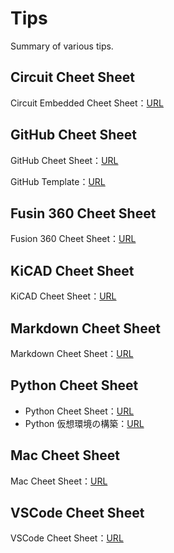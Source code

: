 # Tips

Summary of various tips.

## Circuit Cheet Sheet

Circuit Embedded Cheet Sheet：[URL](Circuit/Circuit.md)

## GitHub Cheet Sheet

GitHub Cheet Sheet：[URL](GitHub/GitHub_CheetSheet.md)

GitHub Template：[URL](GitHub/GitHub.md)

## Fusin 360 Cheet Sheet

Fusion 360 Cheet Sheet：[URL](Fusion360/Fusion360_CheetSheet.md)

## KiCAD Cheet Sheet

KiCAD Cheet Sheet：[URL](KiCad/KiCad_CheetSheet.md)

## Markdown Cheet Sheet

Markdown Cheet Sheet：[URL](Markdown/Markdown_CheetSheet.md)

## Python Cheet Sheet

- Python Cheet Sheet：[URL](Python/Python_CheetShett.md)
- Python 仮想環境の構築：[URL](Python/Python_VirtualEnv.md)

## Mac Cheet Sheet

Mac Cheet Sheet：[URL](Mac/Mac_CheetSheet.md)

## VSCode Cheet Sheet

VSCode Cheet Sheet：[URL](VSCode/VSCode_CheetSheet.md)
